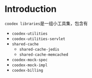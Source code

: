 # Introduction

`coodex libraries`是一组小工具集，包含有

- `coodex-utilities`
- `coodex-utilities-servlet`
- `shared-cache`
  - `shared-cache-jedis`
  - `shared-cache-memcached`
- `coodex-mock-spec`
- `coodex-mock-impl`
- `coodex-billing`

